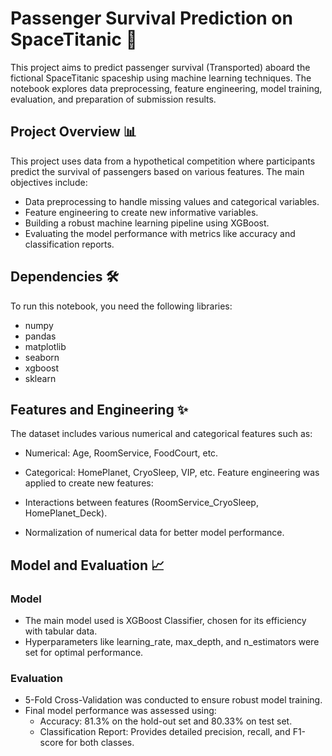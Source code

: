 # Passenger Survival Prediction on SpaceTitanic 🚀
This project aims to predict passenger survival (Transported) aboard the fictional SpaceTitanic spaceship using machine learning techniques. The notebook explores data preprocessing, feature engineering, model training, evaluation, and preparation of submission results.

## Project Overview 📊
This project uses data from a hypothetical competition where participants predict the survival of passengers based on various features. The main objectives include:

- Data preprocessing to handle missing values and categorical variables.
- Feature engineering to create new informative variables.
- Building a robust machine learning pipeline using XGBoost.
- Evaluating the model performance with metrics like accuracy and classification reports.

## Dependencies 🛠️
To run this notebook, you need the following libraries:

- numpy
- pandas
- matplotlib
- seaborn
- xgboost
- sklearn

## Features and Engineering ✨
The dataset includes various numerical and categorical features such as:

- Numerical: Age, RoomService, FoodCourt, etc.
- Categorical: HomePlanet, CryoSleep, VIP, etc.
Feature engineering was applied to create new features:

- Interactions between features (RoomService_CryoSleep, HomePlanet_Deck).
- Normalization of numerical data for better model performance.

## Model and Evaluation 📈
### Model
- The main model used is XGBoost Classifier, chosen for its efficiency with tabular data.
- Hyperparameters like learning_rate, max_depth, and n_estimators were set for optimal performance.
### Evaluation
- 5-Fold Cross-Validation was conducted to ensure robust model training.
- Final model performance was assessed using:
  - Accuracy: 81.3% on the hold-out set and 80.33% on test set.
  - Classification Report: Provides detailed precision, recall, and F1-score for both classes.
